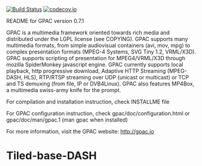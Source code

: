[![Build Status](https://travis-ci.org/gpac/gpac.svg?branch=master)](https://travis-ci.org/gpac/gpac)
[![codecov.io](https://codecov.io/github/gpac/gpac/coverage.svg?branch=master)](https://codecov.io/github/gpac/gpac?branch=master)

README for GPAC version 0.7.1

GPAC is a multimedia framework oriented towards rich media and distributed under the LGPL license (see COPYING).
GPAC supports many multimedia formats, from simple audiovisual containers (avi, mov, mpg) to complex 
presentation formats (MPEG-4 Systems, SVG Tiny 1.2, VRML/X3D). GPAC supports scripting of presentation for MPEG4/VRML/X3D through
mozilla SpiderMonkey javascript engine.
GPAC currently supports local playback, http progressive download, Adaptive HTTP Streaming (MPEG-DASH, HLS), RTP/RTSP streaming over UDP (unicast or multicast) or TCP and TS demuxing (from file, IP or DVB4Linux).
GPAC also features MP4Box, a multimedia swiss-army knife for the prompt.

For compilation and installation instruction, check INSTALLME file

For GPAC configuration instruction, check gpac/doc/configuration.html or gpac/doc/man/gpac.1 (man gpac when installed)

For more information, visit the GPAC website:
	http://gpac.io

		
		
# Tiled-base-DASH
